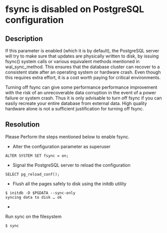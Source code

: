 # fsync is disabled on PostgreSQL configuration

## Description
If this parameter is enabled (which it is by default), the PostgreSQL server will try to make sure that updates are physically written to disk, by issuing fsync() system calls or various equivalent methods mentioned in wal_sync_method. This ensures that the database cluster can recover to a consistent state after an operating system or hardware crash. Even though this requires extra effort, it is a cost worth paying for critical environments.

Turning off fsync can give some performance performance improvement with the risk of an unrecoverable data corruption in the event of a power failure or system crash. Thus it is only advisable to turn off fsync if you can easily recreate your entire database from external data.
High quality hardware alone is not a sufficient justification for turning off fsync.

## Resolution
Please Perform the steps mentioned below to enable fsync. 

- Alter the configuration parameter as superuser
```
ALTER SYSTEM SET fsync = on;
```

- Signal the PostgreSQL server to reload the configuration
```
SELECT pg_reload_conf();
```

- Flush all the pages safely to disk using the initdb utility
```
$ initdb -D $PGDATA --sync-only
syncing data to disk … ok
```

- 
Run sync on the filesystem
```
$ sync
```
 